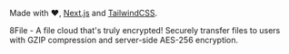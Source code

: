 Made with ❤️, [Next.js](https://nextjs.org/) and [TailwindCSS](https://tailwindcss.com/).

8File - A file cloud that's truly
encrypted!
Securely transfer files to users with GZIP compression and server-side AES-256 encryption.
